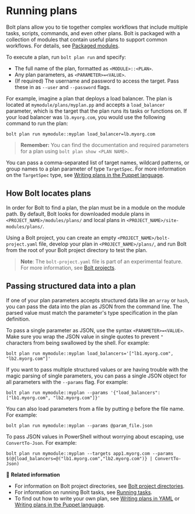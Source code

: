# Running plans

Bolt plans allow you to tie together complex workflows that include multiple
tasks, scripts, commands, and even other plans. Bolt is packaged with a
collection of modules that contain useful plans to support common workflows. For
details, see [Packaged modules](bolt_installing_modules.md#packaged-modules).

To execute a plan, run `bolt plan run` and specify:
-   The full name of the plan, formatted as `<MODULE>::<PLAN>`.
-   Any plan parameters, as `<PARAMETER>=<VALUE>`.
-   (If required) The username and password to access the target. Pass these in as `--user` and `--password` flags. 

For example, imagine a plan that deploys a load balancer. The plan is located at `mymodule/plans/myplan.pp` and accepts a `load_balancer` parameter, which is the target that the plan runs its tasks or functions on. If your load balancer was `lb.myorg.com`, you would use the following command to run the plan:

```
bolt plan run mymodule::myplan load_balancer=lb.myorg.com
```

> **Remember:** You can find the documentation and required parameters for a plan using `bolt plan show <PLAN NAME>`.

You can pass a comma-separated list of target names, wildcard patterns, or group names to a plan parameter of type `TargetSpec`. For more information on the `TargetSpec` type, see [Writing plans in the Puppet language](./writing_plans.md#targetspec).

## How Bolt locates plans

In order for Bolt to find a plan, the plan must be in a module
on the module path. By default, Bolt looks for downloaded module plans in
`<PROJECT_NAME>/modules/plans/` and local plans in
`<PROJECT_NAME>/site-modules/plans/`.

Using a Bolt project, you can create an empty `<PROJECT_NAME>/bolt-project.yaml`
file, develop your plan in `<PROJECT_NAME>/plans/`, and run Bolt from the root
of your Bolt project directory to test the plan.

> **Note**: The `bolt-project.yaml` file is part of an experimental feature. For more information, see [Bolt projects](./experimental_features.md#bolt-projects).

## Passing structured data into a plan

If one of your plan parameters accepts structured data like an `array` or `hash`, you can pass the data into the plan as JSON from the command line. The parsed value must match the parameter's type specification in the plan definition.

To pass a single parameter as JSON, use the syntax `<PARAMETER>=<VALUE>`. Make sure you wrap the JSON value in single quotes to prevent `"` characters from being swallowed by the shell. For example:

```
bolt plan run mymodule::myplan load_balancers='["lb1.myorg.com", "lb2.myorg.com"]'
```

If you want to pass multiple structured values or are having trouble with the magic parsing of single parameters, you can pass a single JSON object for all parameters with the `--params` flag. For example:

```
bolt plan run mymodule::myplan --params '{"load_balancers": ["lb1.myorg.com", "lb2.myorg.com"]}'
```

You can also load parameters from a file by putting `@` before the file name. For example:

```
bolt plan run mymodule::myplan --params @param_file.json
```

To pass JSON values in PowerShell without worrying about escaping, use `ConvertTo-Json`. For example:

```
bolt plan run mymodule::myplan --targets app1.myorg.com --params $(@{load_balancers=@("lb1.myorg.com","lb2.myorg.com")} | ConvertTo-Json)
```

📖 **Related information**
- For information on Bolt project directories, see [Bolt project directories](#bolt_project_directories.md).
- For information on running Bolt tasks, see [Running tasks](./bolt_running_tasks.md).
- To find out how to write your own plan, see [Writing plans in YAML](./writing_yaml_plans.md) or
  [Writing plans in the Puppet language](./writing_plans.md).
